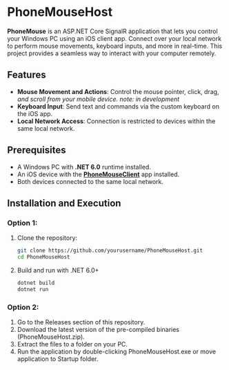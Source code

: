 # PhoneMouseHost

**PhoneMouse** is an ASP.NET Core SignalR application that lets you control your Windows PC using an iOS client app. Connect over your local network to perform mouse movements, keyboard inputs, and more in real-time. This project provides a seamless way to interact with your computer remotely.

## Features
- **Mouse Movement and Actions**: Control the mouse pointer, click, drag, *and scroll from your mobile device. note: in development*
- **Keyboard Input**: Send text and commands via the custom keyboard on the iOS app.
- **Local Network Access**: Connection is restricted to devices within the same local network.

## Prerequisites
- A Windows PC with **.NET 6.0** runtime installed.
- An iOS device with the **[PhoneMouseClient](https://github.com/therealguillermo/PhoneMouseClient-iOS)** app installed.
- Both devices connected to the same local network.

## Installation and Execution

### Option 1:
1. Clone the repository:
   ```bash
   git clone https://github.com/yourusername/PhoneMouseHost.git
   cd PhoneMouseHost
2. Build and run with .NET 6.0+
   ```bash
   dotnet build
   dotnet run
### Option 2:
1. Go to the Releases section of this repository.
2. Download the latest version of the pre-compiled binaries (PhoneMouseHost.zip).
3. Extract the files to a folder on your PC.
4. Run the application by double-clicking PhoneMouseHost.exe or move application to Startup folder.
   
